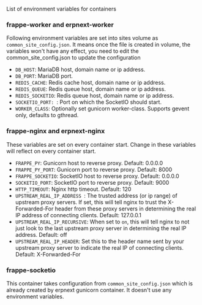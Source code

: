 List of environment variables for containers

### frappe-worker and erpnext-worker

Following environment variables are set into sites volume as `common_site_config.json`. It means once the file is created in volume, the variables won't have any effect, you need to edit the common_site_config.json to update the configuration

- `DB_HOST`: MariaDB host, domain name or ip address.
- `DB_PORT`: MariaDB port.
- `REDIS_CACHE`: Redis cache host, domain name or ip address.
- `REDIS_QUEUE`: Redis queue host, domain name or ip address.
- `REDIS_SOCKETIO`: Redis queue host, domain name or ip address.
- `SOCKETIO_PORT: `: Port on which the SocketIO should start.
- `WORKER_CLASS`: Optionally set gunicorn worker-class. Supports gevent only, defaults to gthread.

### frappe-nginx and erpnext-nginx

These variables are set on every container start. Change in these variables will reflect on every container start.

- `FRAPPE_PY`: Gunicorn host to reverse proxy. Default: 0.0.0.0
- `FRAPPE_PY_PORT`: Gunicorn port to reverse proxy. Default: 8000
- `FRAPPE_SOCKETIO`: SocketIO host to reverse proxy. Default: 0.0.0.0
- `SOCKETIO_PORT`: SocketIO port to reverse proxy. Default: 9000
- `HTTP_TIMEOUT`: Nginx http timeout. Default: 120
- `UPSTREAM_REAL_IP_ADDRESS `: The trusted address (or ip range) of upstream proxy servers. If set, this will tell nginx to trust the X-Forwarded-For header from these proxy servers in determining the real IP address of connecting clients. Default: 127.0.0.1
- `UPSTREAM_REAL_IP_RECURSIVE`: When set to `on`, this will tell nginx to not just look to the last upstream proxy server in determining the real IP address. Default: off
- `UPSTREAM_REAL_IP_HEADER`: Set this to the header name sent by your upstream proxy server to indicate the real IP of connecting clients. Default: X-Forwarded-For

### frappe-socketio

This container takes configuration from `common_site_config.json` which is already created by erpnext gunicorn container. It doesn't use any environment variables.
